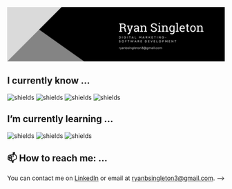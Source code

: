 <img src="https://github.com/ryansingleton-3/ryansingleton-3/blob/main/Black%20Modern%20Personal%20LinkedIn%20Banner.png">



## I currently know ...



![shields](https://img.shields.io/badge/Front--End-HTML-brightgreen)  ![shields](https://img.shields.io/badge/Front--End-CSS-brightgreen) ![shields](https://img.shields.io/badge/Front--End-JavaScript-green) ![shields](https://img.shields.io/badge/Front--End-BootStrap-green)


## I’m currently learning ...

![shields](https://img.shields.io/badge/Front--End-JavaScript-green)  ![shields](https://img.shields.io/badge/Front--End-React-green)   ![shields](https://img.shields.io/badge/Programming-Python-green)


## 📫 How to reach me: ...

You can contact me on [LinkedIn](https://www.linkedin.com/in/ryansingleton3/) or email at ryanbsingleton3@gmail.com. 
-->
